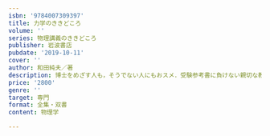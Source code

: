 ```yaml
---
isbn: '9784007309397'
title: 力学のききどころ
volume: ''
series: 物理講義のききどころ
publisher: 岩波書店
pubdate: '2019-10-11'
cover: ''
author: 和田純夫／著
description: 博士をめざす人も，そうでない人にもおスメ．受験参考書に負けない親切な教科書の誕生!
price: '2800'
genre: ''
target: 専門
format: 全集・双書
content: 物理学

---
```

